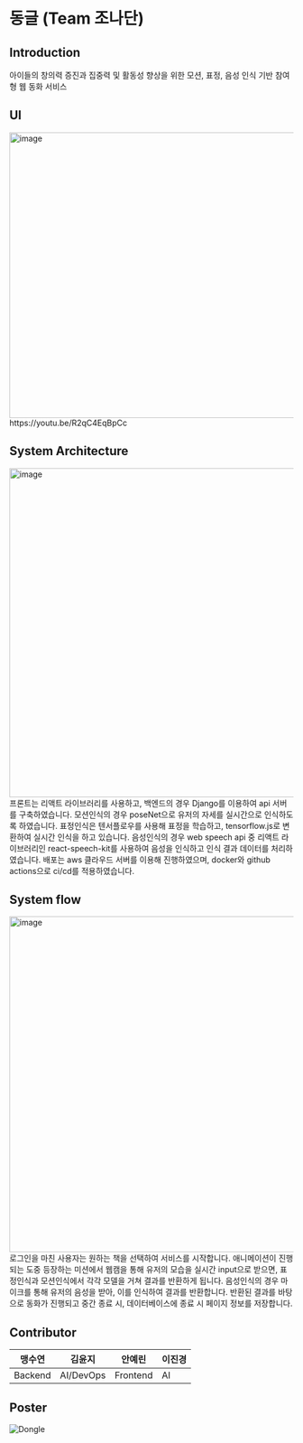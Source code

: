 # 동글 (Team 조나단)

## Introduction
아이들의 창의력 증진과 집중력 및 활동성 향상을 위한 모션, 표정, 음성 인식 기반 참여형 웹 동화 서비스

## UI
<img width="506" alt="image" src="https://user-images.githubusercontent.com/87087459/170505634-1731261d-6966-4ad2-9b78-9cdebdb35294.png">
https://youtu.be/R2qC4EqBpCc

## System Architecture
<img width="583" alt="image" src="https://user-images.githubusercontent.com/87087459/170506031-0cae80ff-b072-46ce-89a1-acef4261b4c0.png">
프론트는 리액트 라이브러리를 사용하고, 백엔드의 경우 Django를 이용하여 api 서버를 구축하였습니다. 모션인식의 경우 poseNet으로 유저의 자세를 실시간으로 인식하도록 하였습니다. 표정인식은 텐서플로우를 사용해 표정을 학습하고, tensorflow.js로 변환하여 실시간 인식을 하고 있습니다. 음성인식의 경우  web speech api 중 리액트 라이브러리인 react-speech-kit를 사용하여 음성을 인식하고 인식 결과 데이터를 처리하였습니다. 배포는 aws 클라우드 서버를 이용해 진행하였으며, docker와 github actions으로 ci/cd를 적용하였습니다.

## System flow
<img width="595" alt="image" src="https://user-images.githubusercontent.com/87087459/170506270-a28ff7ee-0a10-468a-97f5-9d697f748bbb.png">
로그인을 마친 사용자는 원하는 책을 선택하여 서비스를 시작합니다. 애니메이션이 진행되는 도중 등장하는 미션에서 웹캠을 통해 유저의 모습을 실시간 input으로 받으면, 표정인식과 모션인식에서 각각 모델을 거쳐 결과를 반환하게 됩니다. 
음성인식의 경우 마이크를 통해 유저의 음성을 받아, 이를 인식하여 결과를 반환합니다.
반환된 결과를 바탕으로 동화가 진행되고 중간 종료 시, 데이터베이스에 종료 시 페이지 정보를 저장합니다.

## Contributor

|맹수연|김윤지|안예린|이진경|
|---|---|---|---|
|Backend|AI/DevOps|Frontend|AI|


## Poster
![Dongle](https://user-images.githubusercontent.com/70802352/170505471-bd22a64a-8fb9-4d99-9e58-88d80ea8a548.jpg)


